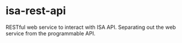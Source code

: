 # isa-rest-api

RESTful web service to interact with ISA API. Separating out the web service from the programmable API.
